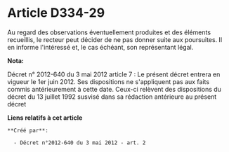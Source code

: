 # Article D334-29

Au regard des observations éventuellement produites et des éléments recueillis, le recteur peut décider de ne pas donner
suite aux poursuites. Il en informe l'intéressé et, le cas échéant, son représentant légal.

**Nota:**

Décret n° 2012-640 du 3 mai 2012 article 7 : Le présent décret entrera en vigueur le 1er juin 2012. Ses dispositions ne
s'appliquent pas aux faits commis antérieurement à cette date. Ceux-ci relèvent des dispositions du décret du 13 juillet 1992
susvisé dans sa rédaction antérieure au présent décret

**Liens relatifs à cet article**

	**Créé par**:

	  - Décret n°2012-640 du 3 mai 2012 - art. 2
